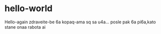 # hello-world
Hello-again
zdraveite-be
6a kopaq-ama sq sa u4a...
posle pak 6a pi6a,kato stane 
onaa rabota
ai

